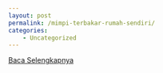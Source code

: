 ```yaml
---
layout: post
permalink: /mimpi-terbakar-rumah-sendiri/
categories:
    - Uncategorized
---
```


[Baca Selengkapnya](/01)